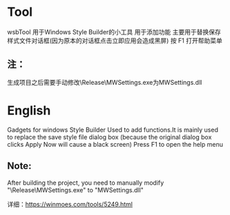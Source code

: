 # Tool
wsbTool
用于Windows Style Builder的小工具
用于添加功能 主要用于替换保存样式文件对话框(因为原本的对话框点击立即应用会造成黑屏)
按 F1 打开帮助菜单
## 注：
生成项目之后需要手动修改\Release\MWSettings.exe为MWSettings.dll

# English
Gadgets for windows Style Builder
Used to add functions.It is mainly used to replace the save style file dialog box (because the original dialog box clicks Apply Now will cause a black screen)
Press F1 to open the help menu
## Note:
After building the project, you need to manually modify "\Release\MWSettings.exe" to "MWSettings.dll"

详细：https://winmoes.com/tools/5249.html
